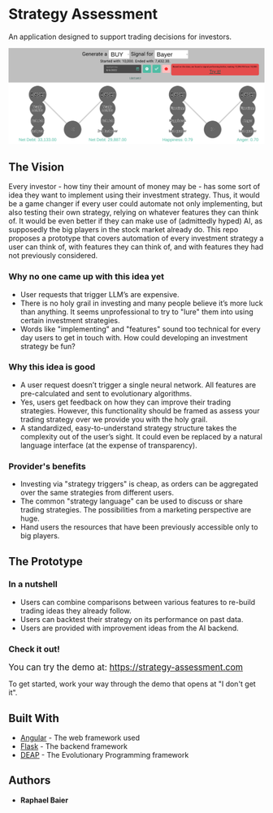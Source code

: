 # Strategy Assessment

An application designed to support trading decisions for investors.


![](preview.png)


## The Vision

Every investor - how tiny their amount of money may be - has some sort of idea they want to implement using their investment strategy.
Thus, it would be a game changer if every user could automate not only implementing, but also testing their own strategy, relying on whatever features they can think of.
It would be even better if they can make use of (admittedly hyped) AI, as supposedly the big players in the stock market already do.
This repo proposes a prototype that covers automation of every investment strategy a user can think of, with features they can think of, and with features they had
not previously considered.

### Why no one came up with this idea yet

- User requests that trigger LLM’s are expensive.
- There is no holy grail in investing and many people believe it’s more luck than anything. It seems unprofessional to try to "lure" them into using certain investment strategies.
- Words like "implementing" and "features" sound too technical for every day users to get in touch with. How could developing an investment strategy be fun?

### Why this idea is good

- A user request doesn’t trigger a single neural network. All features are pre-calculated and sent to evolutionary algorithms.
- Yes, users get feedback on how they can improve their trading strategies. However, this functionality should be framed as assess your trading strategy over we provide you with the holy grail.
- A standardized, easy-to-understand strategy structure takes the complexity out of the user’s sight. It could even be replaced by a natural language interface (at the expense of transparency).

### Provider's benefits

- Investing via "strategy triggers" is cheap, as orders can be aggregated over the same strategies from different users.
- The common "strategy language" can be used to discuss or share trading strategies. The possibilities from a marketing perspective are huge.
- Hand users the resources that have been previously accessible only to big players.


## The Prototype

### In a nutshell
- Users can combine comparisons between various features to re-build trading ideas they already follow.
- Users can backtest their strategy on its performance on past data.
- Users are provided with improvement ideas from the AI backend.


### Check it out!
<span style="font-size:larger;">You can try the demo at: https://strategy-assessment.com</span>

To get started, work your way through the demo that opens at "I don't get it".




## Built With

- [Angular](https://angular.io/) - The web framework used
- [Flask](http://flask.palletsprojects.com/) - The backend framework
- [DEAP](https://github.com/DEAP/deap) - The Evolutionary Programming framework

## Authors

- **Raphael Baier**